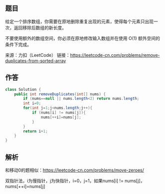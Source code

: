 ## 题目

给定一个排序数组，你需要在原地删除重复出现的元素，使得每个元素只出现一次，返回移除后数组的新长度。

不要使用额外的数组空间，你必须在原地修改输入数组并在使用 O(1) 额外空间的条件下完成。

来源：力扣（LeetCode）
链接：https://leetcode-cn.com/problems/remove-duplicates-from-sorted-array

## 作答

```java
class Solution {
    public int removeDuplicates(int[] nums) {
        if (nums==null || nums.length<2) return nums.length;
        int i=0;
        for(int j=1;j<nums.length;j++){
            if (nums[i] != nums[j]){
                nums[++i]=nums[j];
            }
        }
        return i+1;
    }
}
```



## 解析

和移动0的题相似：https://leetcode-cn.com/problems/move-zeroes/

双指针法，i为慢指针，j为快指针，i=0，j=1，如果nums[i] != nums[j]，nums[++i]=nums[j]

```java

```

